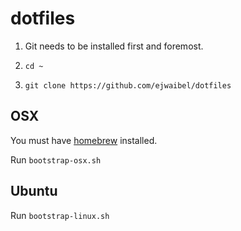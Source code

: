 dotfiles
========

1. Git needs to be installed first and foremost.

2. `cd ~`

3. `git clone https://github.com/ejwaibel/dotfiles`


## OSX

You must have [homebrew](http://brew.sh/) installed.

Run `bootstrap-osx.sh`

## Ubuntu

Run `bootstrap-linux.sh`